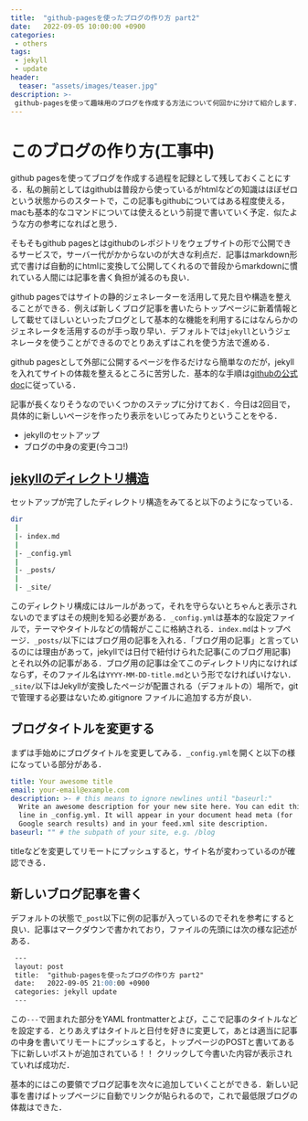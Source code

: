 ```yaml
---
title:  "github-pagesを使ったブログの作り方 part2"
date:   2022-09-05 10:00:00 +0900
categories: 
 - others
tags:
 - jekyll 
 - update
header:
  teaser: "assets/images/teaser.jpg"
description: >-
 github-pagesを使って趣味用のブログを作成する方法について何回かに分けて紹介します．今回は2回目です．実際にブログの記事を書いてみます．
---
```


# このブログの作り方(工事中)

github pagesを使ってブログを作成する過程を記録として残しておくことにする．私の腕前としてはgithubは普段から使っているがhtmlなどの知識はほぼゼロという状態からのスタートで，この記事もgithubについてはある程度使える，macも基本的なコマンドについては使えるという前提で書いていく予定．似たような方の参考になればと思う．

そもそもgithub pagesとはgithubのレポジトリをウェブサイトの形で公開できるサービスで，サーバー代がかからないのが大きな利点だ．記事はmarkdown形式で書けば自動的にhtmlに変換して公開してくれるので普段からmarkdownに慣れている人間には記事を書く負担が減るのも良い．

github pagesではサイトの静的ジェネレーターを活用して見た目や構造を整えることができる．例えば新しくブログ記事を書いたらトップページに新着情報として載せてほしいといったブログとして基本的な機能を利用するにはなんらかのジェネレータを活用するのが手っ取り早い．デフォルトでは`jekyll`というジェネレータを使うことができるのでとりあえずはこれを使う方法で進める．

github pagesとして外部に公開するページを作るだけなら簡単なのだが，jekyllを入れてサイトの体裁を整えるところに苦労した．基本的な手順は[githubの公式doc](https://docs.github.com/ja/pages/setting-up-a-github-pages-site-with-jekyll/about-github-pages-and-jekyll)に従っている．

記事が長くなりそうなのでいくつかのステップに分けておく．今日は2回目で，具体的に新しいページを作ったり表示をいじってみたりということをやる．

- jekyllのセットアップ
- ブログの中身の変更(今ココ!)


## [jekyllのディレクトリ構造](http://jekyllrb-ja.github.io/docs/structure/)

セットアップが完了したディレクトリ構造をみてると以下のようになっている．

```bash
dir
 |
 |- index.md
 |
 |- _config.yml
 |
 |- _posts/
 |
 |- _site/

```

このディレクトリ構成にはルールがあって，それを守らないとちゃんと表示されないのでまずはその規則を知る必要がある．`_config.yml`は基本的な設定ファイルで，テーマやタイトルなどの情報がここに格納される．`index.md`はトップページ．`_posts/`以下にはブログ用の記事を入れる．「ブログ用の記事」と言っているのには理由があって，jekyllでは日付で紐付けられた記事(このブログ用記事)とそれ以外の記事がある．ブログ用の記事は全てこのディレクトリ内になければならず，そのファイル名は`YYYY-MM-DD-title.md`という形でなければいけない．`_site/`以下はJekyllが変換したページが配置される（デフォルトの）場所で，gitで管理する必要はないため.gitignore ファイルに追加する方が良い．


## ブログタイトルを変更する

まずは手始めにブログタイトルを変更してみる．`_config.yml`を開くと以下の様になっている部分がある．

```yml
title: Your awesome title
email: your-email@example.com
description: >- # this means to ignore newlines until "baseurl:"
  Write an awesome description for your new site here. You can edit this
  line in _config.yml. It will appear in your document head meta (for
  Google search results) and in your feed.xml site description.
baseurl: "" # the subpath of your site, e.g. /blog
```

titleなどを変更してリモートにプッシュすると，サイト名が変わっているのが確認できる．


## 新しいブログ記事を書く

デフォルトの状態で`_post`以下に例の記事が入っているのでそれを参考にすると良い．記事はマークダウンで書かれており，ファイルの先頭には次の様な記述がある．

```markdown
 ---
 layout: post
 title:  "github-pagesを使ったブログの作り方 part2"
 date:   2022-09-05 21:00:00 +0900
 categories: jekyll update
 ---
```
この`---`で囲まれた部分をYAML frontmatterとよび，ここで記事のタイトルなどを設定する．とりあえずはタイトルと日付を好きに変更して，あとは適当に記事の中身を書いてリモートにプッシュすると，トップページのPOSTと書いてある下に新しいポストが追加されている！！ クリックして今書いた内容が表示されていれば成功だ．

基本的にはこの要領でブログ記事を次々に追加していくことができる．新しい記事を書けばトップページに自動でリンクが貼られるので，これで最低限ブログの体裁はできた．





